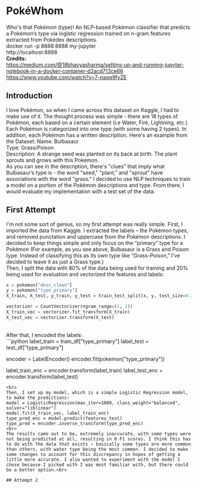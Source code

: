 # PokéWhom
Who's that Pokémon (type)! An NLP-based Pokémon classifier that predicts a Pokémon’s type via logistic regression trained on n-gram features extracted from Pokédex descriptions.<br>
docker run -p 8888:8888 my-jupyter <br>
http://localhost:8888 <br>
**Credits:**<br>
https://medium.com/@18bhavyasharma/setting-up-and-running-jupyter-notebook-in-a-docker-container-d2acd713ce66 <br>
https://www.youtube.com/watch?v=7-naqq9fvZE <br>

## Introduction <br>
I love Pokémon, so when I came across this dataset on Kaggle, I had to make use of it. The thought process was simple - there are 18 types of Pokémon, each based on a certain element (i.e Water, Fire, Lightning, etc.) Each Pokémon is categorized into one type (with some having 2 types). In addition, each Pokémon has a written description. Here's an example from the Dataset: 
Name: Bulbasaur <br>
Type: Grass/Poison <br>
Description: A strange seed was planted on its back at birth. The plant sprouts and grows with this Pokémon. <br>
As you can see in the description, there's "clues" that imply what Bulbasaur’s type is - the word "seed," "plant," and "sprout" have associations with the word "grass." I decided to use NLP techniques to train a model on a portion of the Pokémon descriptions and type. From there, I would evaluate my implementation with a test set of the data.  <br>

## First Attempt
I'm not some sort of genius, so my first attempt was really simple. First, I imported the data from Kaggle. I extracted the labels – the Pokémon types, and removed punctation and uppercase from the Pokémon descriptions. I decided to keep things simple and only focus on the “primary” type for a  Pokémon (For example, as you see above, Bulbasaur is a Grass and Poison type. Instead of classifying this as its own type like “Grass-Poison,” I’ve decided to leave it as just a Grass type.)
<br>
Then, I split the data with 80% of the data being used for training and 20% being used for evaluation and vectorized the features and labels:
<br>
```python
x = pokemon["desc_clean"]
y = pokemon["type_primary"]
X_train, X_test, y_train, y_test = train_test_split(x, y, test_size=0.2, random_state=4, stratify=y)

vectorizer = CountVectorizer(ngram_range=(1, 2))
X_train_vec = vectorizer.fit_transform(X_train)
X_test_vec = vectorizer.transform(X_test)
```
<br>
After that, I encoded the labels:
<br>
```python
label_train = train_df["type_primary"]
label_test = test_df["type_primary"]

encoder = LabelEncoder()
encoder.fit(pokemon["type_primary"])

label_train_enc = encoder.transform(label_train)
label_test_enc = encoder.transform(label_test)
```
<br>
Then, I set up my model, which is a simple Logistic Regression model, to make the predictions:
model = LogisticRegression(max_iter=1000, class_weight="balanced", solver="liblinear")
model.fit(X_train_vec, label_train_enc)
type_pred_enc = model.predict(features_test)
type_pred = encoder.inverse_transform(type_pred_enc)
<br>
The results came out to be… extremely inaccurate, with some types were not being predicted at all, resulting in 0 F1 scores. I think this has to do with the data that exists – basically some types are more common than others, with water type being the most common. I decided to make some changes to account for this discrepancy in hopes of getting a little more accurate. I also wanted to experiment with the model I chose because I picked with I was most familiar with, but there could be a better option.<br>

## Attempt 2
